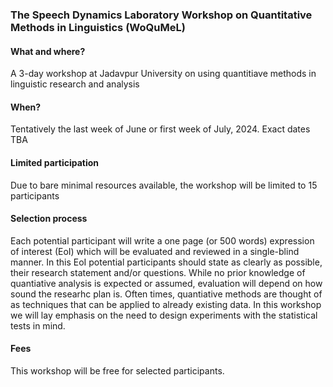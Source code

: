 
### The Speech Dynamics Laboratory Workshop on Quantitative Methods in Linguistics (WoQuMeL)

#### What and where?
A 3-day workshop at Jadavpur University on using quantitiave methods in linguistic research and analysis
#### When?
Tentatively the last week of June or first week of July, 2024. Exact dates TBA
#### Limited participation
Due to bare minimal resources available, the workshop will be limited to 15 participants
#### Selection process
Each potential participant will write a one page (or 500 words) expression of interest (EoI) which will be evaluated and reviewed in a single-blind manner. In this EoI potential participants should state as clearly as possible, their research statement and/or questions. While no prior knowledge of quantiative analysis is expected or assumed, evaluation will depend on how sound the researhc plan is. Often times, quantiative methods are thought of as techniques that can be applied to already existing data. In this workshop we will lay emphasis on the need to design experiments with the statistical tests in mind.
#### Fees
This workshop will be free for selected participants.


